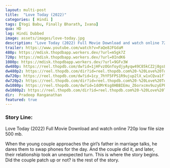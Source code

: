 ```yaml
---
layout: multi-post
title:  "Love Today (2022)"
categories: [ Hindi ]
tags: [Yogi Babu, Finally Bharath, Ivana]
qua: HD
lag: Hindi Dubbed
image: assets/images/love-today.jpg
description: "Love Today (2022) Full Movie Download and watch online 720p low file size 500 mb."
trailer: https://www.youtube.com/watch?v=FaQe8JFGdaM
480p: https://mdisk.thopdbapp.workers.dev/?url=m5gk7Z
720p: https://mdisk.thopdbapp.workers.dev/?url=0IndK6
1080p: https://mdisk.thopdbapp.workers.dev/?url=9GFv3W
dw480p: https://reel.thopdb.com/dw?id=1jHFvzOGnfoydjyAyqw49C85kCZ2j8gsL
dw480p2: https://reel.thopdb.com/dir?id=reel.thopdb.com%20-%20Love%20Today%20(2022)%20Hindi%20Dubbed%20Full%20Movie%20HD%20480p.mkv
dw720p: https://reel.thopdb.com/dw?id=1cy_7hYF5FPS1R9ujup2lX_w1xCQva1fl
dw720p2: https://reel.thopdb.com/dir?id=reel.thopdb.com%20-%20Love%20Today%20(2022)%20Hindi%20Dubbed%20Full%20Movie%20HEVC%20720p.mkv
dw1080p: https://reel.thopdb.com/dw?id=1ddMrKsg8HBBIEmu_Z6orxcmv9uzyEPPN
dw1080p2: https://reel.thopdb.com/dir?id=reel.thopdb.com%20-%20Love%20Today%20(2022)%20Hindi%20Dubbed%20Full%20Movie%20HD%201080p.mkv
dir:  Pradeep Ranganathan
featured: true
---
```


### Story Line:
Love Today (2022) Full Movie Download and watch online 720p low file size 500 mb.

When the young couple approaches the girl’s father in marriage talks, he dares them to swap phones for the day. And the couple did it, and later, their relationship took an unexpected turn. This is where the story begins. Did the couple patch up or not? is the rest of the story.
